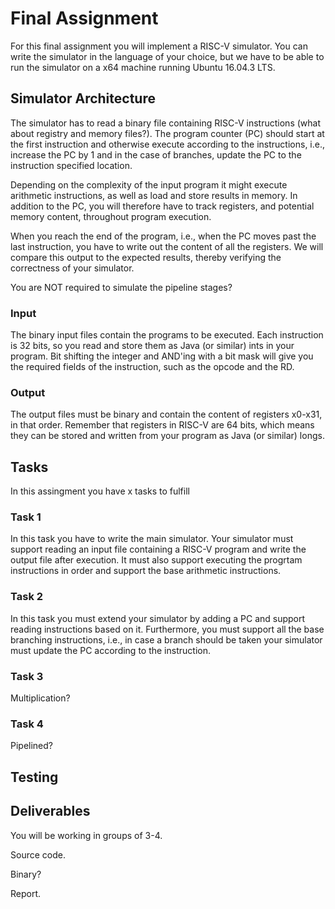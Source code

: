 # Final Assignment

For this final assignment you will implement a RISC-V simulator. You can write the simulator in the language of your choice, but we have to be able to run the simulator on a x64 machine running Ubuntu 16.04.3 LTS.   

## Simulator Architecture

The simulator has to read a binary file containing RISC-V instructions (what about registry and memory files?). The program counter (PC) should start at the first instruction and otherwise execute according to the instructions, i.e., increase the PC by 1 and in the case of branches, update the PC to the instruction specified location.

Depending on the complexity of the input program it might execute arithmetic instructions, as well as load and store results in memory. In addition to the PC, you will therefore have to track registers, and potential memory content, throughout program execution.

When you reach the end of the program, i.e., when the PC moves past the last instruction, you have to write out the content of all the registers. We will compare this output to the expected results, thereby verifying the correctness of your simulator. 

You are NOT required to simulate the pipeline stages? 

### Input

The binary input files contain the programs to be executed. Each instruction is 32 bits, so you read and store them as Java (or similar) ints in your program. Bit shifting the integer and AND'ing with a bit mask will give you the required fields of the instruction, such as the opcode and the RD.

### Output

The output files must be binary and contain the content of registers x0-x31, in that order. Remember that registers in RISC-V are 64 bits, which means they can be stored and written from your program as Java (or similar) longs.

## Tasks

In this assingment you have x tasks to fulfill

### Task 1

In this task you have to write the main simulator. Your simulator must support reading an input file containing a RISC-V program and write the output file after execution. It must also support executing the progrtam instructions in order and support the base arithmetic instructions.

### Task 2

In this task you must extend your simulator by adding a PC and support reading instructions based on it. Furthermore, you must support all the base branching instructions, i.e., in case a branch should be taken your simulator must update the PC according to the instruction.

### Task 3

Multiplication?

### Task 4

Pipelined?

## Testing

## Deliverables

You will be working in groups of 3-4.

Source code.

Binary?

Report.


